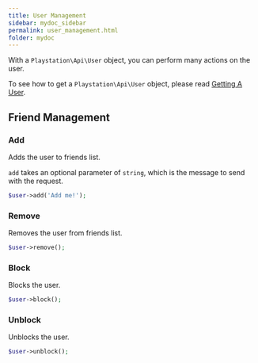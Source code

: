 ```yaml
---
title: User Management
sidebar: mydoc_sidebar
permalink: user_management.html
folder: mydoc
---
```


With a `Playstation\Api\User` object, you can perform many actions on the user.

To see how to get a `Playstation\Api\User` object, please read [Getting A User](getting_user.html).

## Friend Management

### Add

Adds the user to friends list.

`add` takes an optional parameter of `string`, which is the message to send with the request.

```php
$user->add('Add me!');
```

### Remove

Removes the user from friends list.

```php
$user->remove();
```

### Block

Blocks the user.

```php
$user->block();
```

### Unblock

Unblocks the user.

```php
$user->unblock();
```
